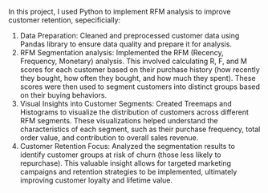 In this project, I used Python to implement RFM analysis to improve customer retention, sepecificially:
1. Data Preparation:
Cleaned and preprocessed customer data using Pandas library to ensure data quality and prepare it for analysis.
3. RFM Segmentation analysis:
Implemented the RFM (Recency, Frequency, Monetary) analysis. This involved calculating R, F, and M scores for each customer based on their purchase history (how recently they bought, how often they bought, and how much they spent). These scores were then used to segment customers into distinct groups based on their buying behaviors.
5. Visual Insights into Customer Segments:
Created Treemaps and Histograms to visualize the distribution of customers across different RFM segments. These visualizations helped understand the characteristics of each segment, such as their purchase frequency, total order value, and contribution to overall sales revenue.
7. Customer Retention Focus:
Analyzed the segmentation results to identify customer groups at risk of churn (those less likely to repurchase). This valuable insight allows for targeted marketing campaigns and retention strategies to be implemented, ultimately improving customer loyalty and lifetime value.
